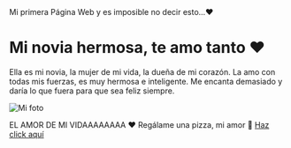<html lang="es-ES">
<head>
    <meta charset="UTF-8">
    <meta name="viewport" content="width=device-width, initial-scale=1.0">
    Mi primera Página Web y es imposible no decir esto...❤️
    <link rel="stylesheet" href="style.css">
</head>
<body>
    <div class="contenedor">
        <h1>Mi novia hermosa, te amo tanto ❤️</h1>
        <p>
            Ella es mi novia, la mujer de mi vida, la dueña de mi corazón.  
            La amo con todas mis fuerzas, es muy hermosa e inteligente.  
            Me encanta demasiado y daría lo que fuera para que sea feliz siempre.
        </p>

![Mi foto](https://1drv.ms/i/c/bf0113ba24f079c8/ER5e4XhvrYRIlvGY58hne94BWWIOCQapHU8LYRxpQU_kkA)

        
EL AMOR DE MI VIDAAAAAAAA ❤️
Regálame una pizza, mi amor 🍕
<a href="#" class="boton-redirecction">Haz click aquí</a>
